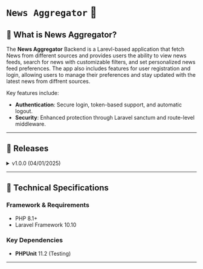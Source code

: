 
# `News Aggregator` 🚀  

## 🌟 **What is News Aggregator?**  

The **News Aggregator**  Backend is a Larevl-based application that fetch News from different sources and provides users the ability to view news feeds, search for news with customizable filters, and set personalized news feed preferences. The app also includes features for user registration and login, allowing users to manage their preferences and stay updated with the latest news from diffrent sources.  

Key features include:  
- **Authentication**: Secure login, token-based support, and automatic logout.  
- **Security**: Enhanced protection through Laravel sanctum and route-level middleware.  

---  

## 🚀 **Releases**  
<details>  
<summary>v1.0.0 (04/01/2025)</summary>
#### 🆕 **New Features**  
- **API Endpoints**:  
---

## Public Endpoints  

### **User Registration**  
- **Route:** `POST /register`  
- **Controller:** `RegisterController@store`  
- **Description:**  
  Register a new user.  
- **Middleware:** `throttle:10,1` (Limits requests to 10 per minute)  

### **User Login**  
- **Route:** `POST /login`  
- **Controller:** `AuthController@store`  
- **Description:**  
  Authenticate a user and return an access token.  
- **Middleware:** `throttle:10,1`  

---

## Protected Endpoints  
All routes below are protected by the `auth:api` middleware.

### **News Search and Feed**  
#### **Search Form Lookups**  
- **Route:** `GET /search/lookups`  
- **Controller:** `NewsController@searchFormData`  
- **Description:**  
  Fetch lookup data for the search form, such as categories .  

#### **Search News**  
- **Route:** `GET /search`  
- **Controller:** `NewsController@search`  
- **Description:**  
  Search for news articles using query parameters.  

#### **News Feed**  
- **Route:** `GET /news/feed`  
- **Controller:** `NewsController@newsFeed`  
- **Description:**  
  Retrieve a personalized news feed for the authenticated user.  

### **User Preferences**  
#### **Preferences Lookups**  
- **Route:** `GET /preferences/lookups`  
- **Controller:** `UserPreferenceController@getPreferencesLookups`  
- **Description:**  
  Fetch lookup data for preferences, such as available categories or sources.  

#### **View Preferences**  
- **Route:** `GET /user/preferences`  
- **Controller:** `UserPreferenceController@showPreferences`  
- **Description:**  
  View the current preferences for the authenticated user.  

#### **Save Preferences**  
- **Route:** `POST /user/preferences`  
- **Controller:** `UserPreferenceController@savePreferences`  
- **Description:**  
  Save or update the user's preferences (e.g., categories, sources).  

### **User Logout**  
- **Route:** `POST /logout`  
- **Controller:** `AuthController@logout`  
- **Description:**  
  Logout the user and invalidate their access token.  

---

## Features  

- **Throttling:** Public endpoints (`/register`, `/login`) are protected against abuse, allowing 10 requests per minute per user.  
- **Authentication:** Private routes use `auth:api` middleware for secure access.  
- **Preferences Management:** Manage user settings for personalized news experiences.  
- **News Feed and Search:** Access robust news feed and search functionality.  

---

#### ✨ **Enhancements**  
- **Security Features**:  
    - Middleware protection for sensitive routes.  
    - Request throttling to mitigate abuse.  
    - Integration with **sanctum** for API-level authentication.  

#### 🐛 **Bug Fixes**  
- Initial release. No known bugs reported.  

</details>  

---  

## 🔧 **Technical Specifications**  
### Framework & Requirements  
- PHP 8.1+  
- Laravel Framework 10.10  

### Key Dependencies  
- **PHPUnit** 11.2 (Testing)  

---
